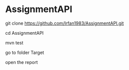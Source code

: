 # AssignmentAPI

git clone https://github.com/Irfan1983/AssignmentAPI.git

cd AssignmentAPI

mvn test

go to folder Target

open the report 
